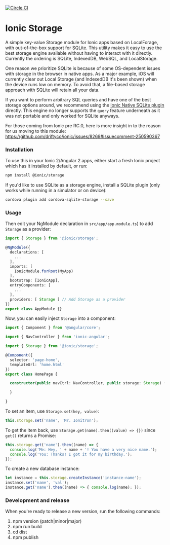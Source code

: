 [![Circle CI](https://circleci.com/gh/driftyco/ionic-storage.svg?style=shield)](https://circleci.com/gh/driftyco/ionic-storage) 

# Ionic Storage
A simple key-value Storage module for Ionic apps based on LocalForage, with out-of-the-box support for SQLite. This utility makes it easy to use the best storage engine available without having to interact with it directly. Currently the ordering is SQLite, IndexedDB, WebSQL, and LocalStorage.

One reason we prioritize SQLite is because of some OS-dependent issues with storage in the browser in native apps. As a major example, iOS will currently clear out Local Storage (and IndexedDB it's been shown) when the device runs low on memory. To avoid that, a file-based storage approach with SQLite will retain all your data.

If you want to perform arbitrary SQL queries and have one of the best storage options around, we recommend using the [Ionic Native SQLite plugin](http://ionicframework.com/docs/v2/native/sqlite/) directly. This engine no longer supports the `query` feature underneath as it was not portable and only worked for SQLite anyways.

For those coming from Ionic pre RC.0, here is more insight in to the reason for us moving to this module: https://github.com/driftyco/ionic/issues/8269#issuecomment-250590367

### Installation

To use this in your Ionic 2/Angular 2 apps, either start a fresh Ionic project which has it installed by default, or run:

```bash
npm install @ionic/storage
```

If you'd like to use SQLite as a storage engine, install a SQLite plugin (only works while running in a simulator or on device):

```bash
cordova plugin add cordova-sqlite-storage --save
```

### Usage



Then edit your NgModule declaration in `src/app/app.module.ts`) to add `Storage` as a provider:

```typescript
import { Storage } from '@ionic/storage';

@NgModule({
  declarations: [
    ...
  ],
  imports: [
    IonicModule.forRoot(MyApp)
  ],
  bootstrap: [IonicApp],
  entryComponents: [
    ...
  ],
  providers: [ Storage ] // Add Storage as a provider
})
export class AppModule {}
```

Now, you can easily inject `Storage` into a component:

```typescript
import { Component } from '@angular/core';

import { NavController } from 'ionic-angular';

import { Storage } from '@ionic/storage';

@Component({
  selector: 'page-home',
  templateUrl: 'home.html'
})
export class HomePage {

  constructor(public navCtrl: NavController, public storage: Storage) {

  }

}
```

To set an item, use `Storage.set(key, value)`:

```javascript
this.storage.set('name', 'Mr. Ionitron');
```

To get the item back, use `Storage.get(name).then((value) => {})` since `get()` returns a Promise:

```javascript
this.storage.get('name').then((name) => {
  console.log('Me: Hey, ' + name + '! You have a very nice name.');
  console.log('You: Thanks! I got it for my birthday.');
});
```

To create a new database instance:

```javascript
let instance = this.storage.createInstance('instance-name');
instance.set('name', 'val');
instance.get('name').then((name) => { console.log(name); });
```

### Development and release

When you're ready to release a new version, run the following commands:

1.  npm version (patch|minor|major)
2.  npm run build
3.  cd dist
4.  npm publish
